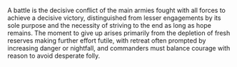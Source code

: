 A battle is the decisive conflict of the main armies fought with all forces to achieve a decisive victory, distinguished from lesser engagements by its sole purpose and the necessity of striving to the end as long as hope remains. The moment to give up arises primarily from the depletion of fresh reserves making further effort futile, with retreat often prompted by increasing danger or nightfall, and commanders must balance courage with reason to avoid desperate folly.
